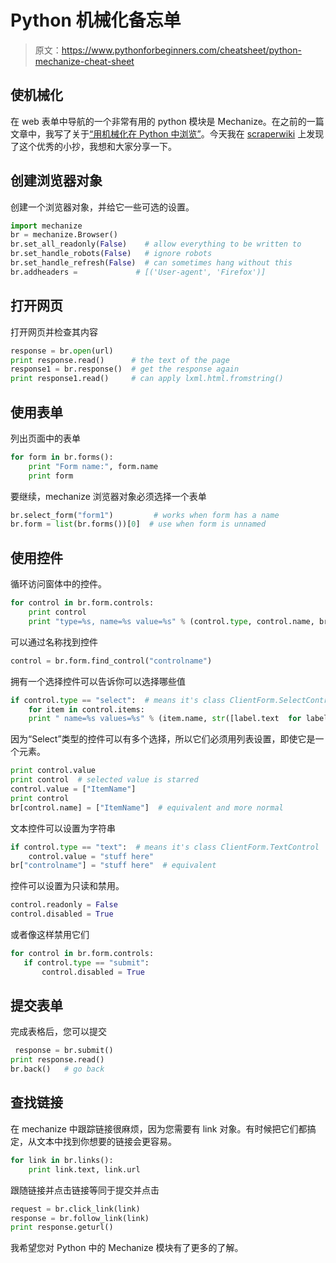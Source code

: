 # Python 机械化备忘单

> 原文：<https://www.pythonforbeginners.com/cheatsheet/python-mechanize-cheat-sheet>

## 使机械化

在 web 表单中导航的一个非常有用的 python 模块是 Mechanize。在之前的一篇文章中，我写了关于[“用机械化在 Python 中浏览”](https://www.pythonforbeginners.com/python-on-the-web/browsing-in-python-with-mechanize "browingMechanize")。今天我在 [scraperwiki](https://views.scraperwiki.com/run/python_mechanize_cheat_sheet/ "scraperwiki") 上发现了这个优秀的小抄，我想和大家分享一下。

## 创建浏览器对象

创建一个浏览器对象，并给它一些可选的设置。

```py
import mechanize
br = mechanize.Browser()
br.set_all_readonly(False)    # allow everything to be written to
br.set_handle_robots(False)   # ignore robots
br.set_handle_refresh(False)  # can sometimes hang without this
br.addheaders =   	      	# [('User-agent', 'Firefox')] 
```

## 打开网页

打开网页并检查其内容

```py
response = br.open(url)
print response.read()      # the text of the page
response1 = br.response()  # get the response again
print response1.read()     # can apply lxml.html.fromstring() 
```

## 使用表单

列出页面中的表单

```py
for form in br.forms():
    print "Form name:", form.name
    print form 
```

要继续，mechanize 浏览器对象必须选择一个表单

```py
br.select_form("form1")         # works when form has a name
br.form = list(br.forms())[0]  # use when form is unnamed 
```

## 使用控件

循环访问窗体中的控件。

```py
for control in br.form.controls:
    print control
    print "type=%s, name=%s value=%s" % (control.type, control.name, br[control.name]) 
```

可以通过名称找到控件

```py
control = br.form.find_control("controlname") 
```

拥有一个选择控件可以告诉你可以选择哪些值

```py
if control.type == "select":  # means it's class ClientForm.SelectControl
    for item in control.items:
    print " name=%s values=%s" % (item.name, str([label.text  for label in item.get_labels()])) 
```

因为“Select”类型的控件可以有多个选择，所以它们必须用列表设置，即使它是一个元素。

```py
print control.value
print control  # selected value is starred
control.value = ["ItemName"]
print control
br[control.name] = ["ItemName"]  # equivalent and more normal 
```

文本控件可以设置为字符串

```py
if control.type == "text":  # means it's class ClientForm.TextControl
    control.value = "stuff here"
br["controlname"] = "stuff here"  # equivalent 
```

控件可以设置为只读和禁用。

```py
control.readonly = False
control.disabled = True 
```

或者像这样禁用它们

```py
for control in br.form.controls:
   if control.type == "submit":
       control.disabled = True 
```

## 提交表单

完成表格后，您可以提交

```py
 response = br.submit()
print response.read()
br.back()   # go back 
```

## 查找链接

在 mechanize 中跟踪链接很麻烦，因为您需要有 link 对象。有时候把它们都搞定，从文本中找到你想要的链接会更容易。

```py
for link in br.links():
    print link.text, link.url 
```

跟随链接并点击链接等同于提交并点击

```py
request = br.click_link(link)
response = br.follow_link(link)
print response.geturl() 
```

我希望您对 Python 中的 Mechanize 模块有了更多的了解。